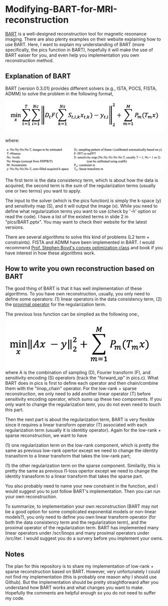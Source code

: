 # Modifying-BART-for-MRI-reconstruction

[BART](https://mrirecon.github.io/bart/) is a well-designed reconstruction tool for magnetic resonance imaging. There are also plenty examples on their website explaining how to use BART. Here, I want to explain my understanding of BART (more specifically, the pics function in BART), hopefully it will make the use of BART eaiser for you, and even help you implementation you own reconstruction method. 



## Explanation of BART
BART (version 0.3.01) provides different solvers (e.g., ISTA, POCS, FISTA, ADMM) to solve the problem in the following format,

<div align="left">
  <img = src="pics/fig1.png" width=“50px” />
</div>

where:
<div align="left">
  <img = src="pics/fig3.png" width=“50px” />
</div>

The first term is the data consistency term, which is about how the data is acquired, the second term is the sum of the regularization terms (usually one or two terms) you want to apply. 

The input to the solver (which is the pics function) is simply the k-space (y) and sensitivity map (S), and it will output the image (x). While you need to define what regularization terms you want to use (check by '-h' option or read the code). I have a list of the existed terms in slide 2 in "pics/BART.pptx". You may want to check their website for the latest versions.

There are several algorithms to solve this kind of problems (L2 term + constraints). FISTA and ADMM have been implemented in BART. I would recommend [Prof. Stephen Boyd's convex optimization class](http://web.stanford.edu/class/ee364a/) and book if you have interest in how these algorithms work.

## How to write you own reconstruction based on BART
The good thing of BART is that it has well implementation of these algorithms. To you have own reconstruction, usually, you only need to define some operators: (1) linear operators in the data consistency term, (2) the [proximal operator](https://en.wikipedia.org/wiki/Proximal_operator) for the regularization term.

The previous loss function can be simplied as the following one:,
<div align="left">
  <img = src="pics/fig2.png" width=“50px” />
</div>
where A is the combination of sampling (D), Fourier transform (F), and sensitivity encoding (S) operators (track the "forward_op" in pics.c). What BART does in pics is first to define each operator and then chain/combine them with the "linop_chain" operator. For the low-rank + sparse reconstruction, we only need to add another linear operator (T) before sensitivity encoding operator, which sums up these two components. If you only want to change the regularization temr, you do not even need to touch this part. 

Then the next part is about the regularization term, BART is very flexible since it requires a linear transform operator (T) associated with each regularization term (usually it is identitiy operator). Again for the low-rank + sparse reconstruction, we want to have 

(1) one regularization term on the low-rank component, which is pretty the same as previous low-rank opertor except we need to change the identity tranasform to a linear transform that takes the low-rank part;

(1) the other regularization term on the sparse component. Similarlly, this is pretty the same as previous l1-loss opertor except we need to change the identity tranasform to a linear transform that takes the sparse part.

You also probably need to name your new constraint in the function, and I would suggest you to just follow BART's implementation. Then you can run your own reconstruction. 

To summarize, to implementation your own reconstruction (BART may not be a good option for some complicated exponential models or non-linear models?), you only need to define you own linear transform operator (for both the data consistency term and the regularization term), and the proximal operator of the regularization term. BART has implemented many linear operators under /scr/linops and many proximal operators under /src/iter. I would suggest you do a survery before you implement your owns.

## Notes
The plan for this repository is to share my implementation of low-rank + sparse reconstruction based on BART. However, very unfortunately I could not find my implementation (this is probably one reason why I should use Github). But the implementation should be pretty straightforward after you understand how BART works and what changes you want to make. Hopefully the comments are helpful enough so you do not need to suffer my code. 
